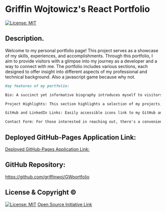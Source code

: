 # Griffin Wojtowicz's React Portfolio

[![License: MIT](https://img.shields.io/badge/License-MIT-yellow.svg)](https://opensource.org/licenses/MIT)

## Description.
Welcome to my personal portfolio page! This project serves as a showcase of my skills, experiences, and accomplishments. Through this portfolio, I aim to provide visitors with a glimpse into my journey as a developer and a way to connect with me. The portfolio includes various sections, each designed to offer insight into different aspects of my professional and technical background. Also a javascript game because why not.

`````md
Key features of my portfolio:

Bio: A succinct yet informative biography introduces myself to visitors, giving them an overview of who I am, my passions, and my aspirations.

Project Highlights: This section highlights a selection of my projects, offering a brief description and links to their repositories or live demos. It's a great way for visitors to get a sense of the kind of work I've been involved in.

GitHub and LinkedIn Links: Easily accessible icons link to my GitHub and LinkedIn profiles, allowing visitors to explore my code contributions and professional connections.

Contact Form: For those interested in reaching out, there's a convenient contact form. This form enables visitors to send me messages directly through the website. When submitted, the form sends an email to my designated inbox, ensuring seamless communication.
``````

## Deployed GitHub-Pages Application Link:
[Deployed GitHub-Pages Application Link:](https://griffinwoj.github.io/GWportfolio/)

## GitHub Repository:
https://github.com/griffinwoj/GWportfolio


## License & Copyright ©
[![License: MIT](https://img.shields.io/badge/License-MIT-yellow.svg)](https://opensource.org/licenses/MIT) [Open Source Initiative Link](https://opensource.org/licenses/MIT)

